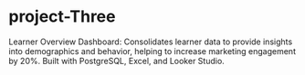 # project-Three
Learner Overview Dashboard: Consolidates learner data to provide insights into demographics and behavior, helping to increase marketing engagement by 20%. Built with PostgreSQL, Excel, and Looker Studio.
